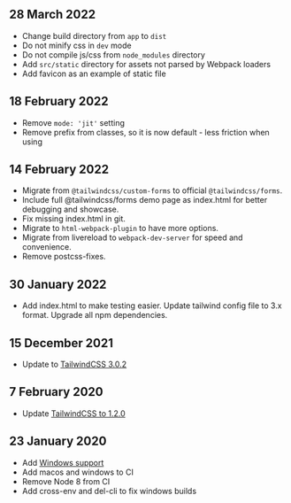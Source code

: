 ## 28 March 2022
* Change build directory from `app` to `dist`
* Do not minify css in `dev` mode
* Do not compile js/css from `node_modules` directory
* Add `src/static` directory for assets not parsed by Webpack loaders
* Add favicon as an example of static file

## 18 February 2022
* Remove `mode: 'jit'` setting
* Remove prefix from classes, so it is now default - less friction when using

## 14 February 2022
* Migrate from `@tailwindcss/custom-forms` to official `@tailwindcss/forms`.
* Include full @tailwindcss/forms demo page as index.html for better debugging and showcase.
* Fix missing index.html in git.
* Migrate to `html-webpack-plugin` to have more options.
* Migrate from livereload to `webpack-dev-server` for speed and convenience.
* Remove postcss-fixes.

## 30 January 2022
* Add index.html to make testing easier. Update tailwind config file to 3.x format. Upgrade all npm dependencies.

## 15 December 2021
* Update to [TailwindCSS 3.0.2](https://github.com/tailwindcss/tailwindcss/releases/tag/v3.0.0)

## 7 February 2020
* Update [TailwindCSS to 1.2.0](https://github.com/tailwindcss/tailwindcss/releases/tag/v1.2.0)

## 23 January 2020
* Add [Windows support](https://github.com/pavelloz/webpack-tailwindcss-purgecss/commit/83391b03abeb64e9e1c9e4ccc8bf118fe84c788d)
* Add macos and windows to CI
* Remove Node 8 from CI
* Add cross-env and del-cli to fix windows builds
